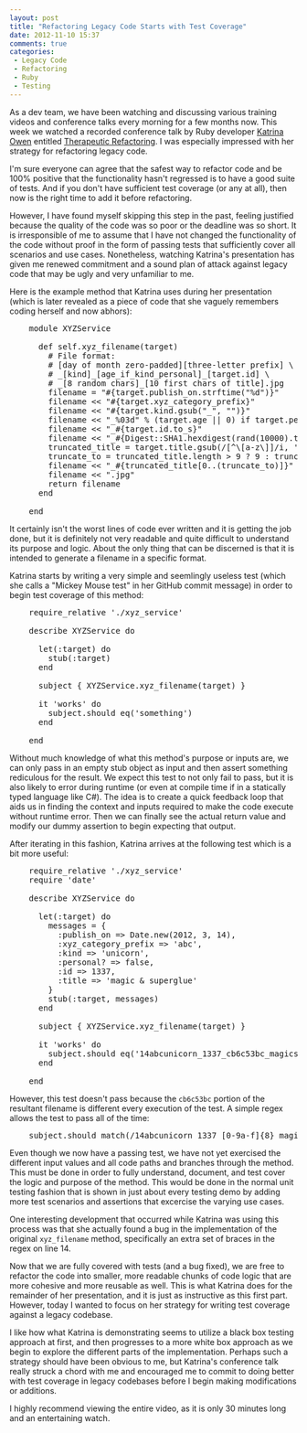 ```yaml
---
layout: post
title: "Refactoring Legacy Code Starts with Test Coverage"
date: 2012-11-10 15:37
comments: true
categories:
 - Legacy Code
 - Refactoring
 - Ruby
 - Testing
---
```


As a dev team, we have been watching and discussing various training videos and
conference talks every morning for a few months now. This week we watched a
recorded conference talk by Ruby developer [Katrina Owen](http://kytrinyx.com/)
entitled [Therapeutic Refactoring](http://www.youtube.com/watch?v=J4dlF0kcThQ).
I was especially impressed with her strategy for refactoring legacy code.

I'm sure everyone can agree that the safest way to refactor code and be 100%
positive that the functionality hasn't regressed is to have a good suite of
tests. And if you don't have sufficient test coverage (or any at all), then now
is the right time to add it before refactoring.

However, I have found myself skipping this step in the past, feeling justified
because the quality of the code was so poor or the deadline was so short. It is
irresponsible of me to assume that I have not changed the functionality of the
code without proof in the form of passing tests that sufficiently cover all
scenarios and use cases.  Nonetheless, watching Katrina's presentation has
given me renewed commitment and a sound plan of attack against legacy code that
may be ugly and very unfamiliar to me.

Here is the example method that Katrina uses during her presentation (which is
later revealed as a piece of code that she vaguely remembers coding herself and
now abhors):
<pre class="brush: ruby">
    module XYZService

      def self.xyz_filename(target)
        # File format:
        # [day of month zero-padded][three-letter prefix] \
        # _[kind]_[age_if_kind_personal]_[target.id] \
        # _[8 random chars]_[10 first chars of title].jpg
        filename = "#{target.publish_on.strftime("%d")}"
        filename << "#{target.xyz_category_prefix}"
        filename << "#{target.kind.gsub("_", "")}"
        filename << "_%03d" % (target.age || 0) if target.personal?
        filename << "_#{target.id.to_s}"
        filename << "_#{Digest::SHA1.hexdigest(rand(10000).to_s)[0,8]}"
        truncated_title = target.title.gsub(/[^\[a-z\]]/i, '').downcase
        truncate_to = truncated_title.length > 9 ? 9 : truncated_title.length
        filename << "_#{truncated_title[0..(truncate_to)]}"
        filename << ".jpg"
        return filename
      end

    end
</pre>

It certainly isn't the worst lines of code ever written and it is getting the
job done, but it is definitely not very readable and quite difficult to
understand its purpose and logic. About the only thing that can be discerned is
that it is intended to generate a filename in a specific format.

Katrina starts by writing a very simple and seemlingly useless test (which she
calls a "Mickey Mouse test" in her GitHub commit message) in order to begin test
coverage of this method:
<pre class="brush: ruby">
    require_relative './xyz_service'

    describe XYZService do

      let(:target) do
        stub(:target)
      end

      subject { XYZService.xyz_filename(target) }

      it 'works' do
        subject.should eq('something')
      end

    end
</pre>

Without much knowledge of what this method's purpose or inputs are, we can only
pass in an empty stub object as input and then assert something rediculous for
the result. We expect this test to not only fail to pass, but it is also likely
to error during runtime (or even at compile time if in a statically typed
language like C#). The idea is to create a quick feedback loop that aids us in
finding the context and inputs required to make the code execute without runtime
error. Then we can finally see the actual return value and modify our dummy
assertion to begin expecting that output.

After iterating in this fashion, Katrina arrives at the following test which is
a bit more useful:
<pre class="brush: ruby">
    require_relative './xyz_service'
    require 'date'

    describe XYZService do

      let(:target) do
        messages = {
          :publish_on => Date.new(2012, 3, 14),
          :xyz_category_prefix => 'abc',
          :kind => 'unicorn',
          :personal? => false,
          :id => 1337,
          :title => 'magic & superglue'
        }
        stub(:target, messages)
      end

      subject { XYZService.xyz_filename(target) }

      it 'works' do
        subject.should eq('14abcunicorn_1337_cb6c53bc_magicsuper.jpg')
      end

    end
</pre>

However, this test doesn't pass because the `cb6c53bc` portion of the resultant
filename is different every execution of the test. A simple regex allows the
test to pass all of the time:
<pre class="brush: ruby">
    subject.should match(/14abcunicorn_1337_[0-9a-f]{8}_magicsuper\.jpg/)
</pre>

Even though we now have a passing test, we have not yet exercised the different
input values and all code paths and branches through the method. This must be
done in order to fully understand, document, and test cover the logic and
purpose of the method. This would be done in the normal unit testing fashion
that is shown in just about every testing demo by adding more test scenarios and
assertions that excercise the varying use cases.

One interesting development that occurred while Katrina was using this process
was that she actually found a bug in the implementation of the original
`xyz_filename` method, specifically an extra set of braces in the regex on line
14.

Now that we are fully covered with tests (and a bug fixed), we are free to
refactor the code into smaller, more readable chunks of code logic that are more
cohesive and more reusable as well. This is what Katrina does for the remainder
of her presentation, and it is just as instructive as this first part. However,
today I wanted to focus on her strategy for writing test coverage against a
legacy codebase.

I like how what Katrina is demonstrating seems to utilize a black box testing
approach at first, and then progresses to a more white box approach as we begin
to explore the different parts of the implementation. Perhaps such a strategy
should have been obvious to me, but Katrina's conference talk really struck a
chord with me and encouraged me to commit to doing better with test coverage in
legacy codebases before I begin making modifications or additions.

I highly recommend viewing the entire video, as it is only 30 minutes long and
an entertaining watch.

